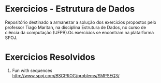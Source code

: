 # Exercicios - Estrutura de Dados

Repositório destinado a armanezar a solução dos exercicios propostos pelo professor Tiago Maritan, na disciplina Estrutura de Dados, no curso de ciência da computação (UFPB).Os exercícios se encontram na platarforma SPOJ. 


# Exercicios Resolvidos

1. Fun with sequences  
          http://www.spoj.com/BSCPROG/problems/SMPSEQ3/
